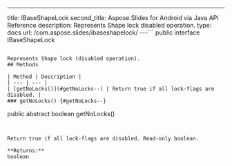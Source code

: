 ---
title: IBaseShapeLock
second_title: Aspose.Slides for Android via Java API Reference
description: Represents Shape lock disabled operation.
type: docs
url: /com.aspose.slides/ibaseshapelock/
---```
public interface IBaseShapeLock
```

Represents Shape lock (disabled operation).
## Methods

| Method | Description |
| --- | --- |
| [getNoLocks()](#getNoLocks--) | Return true if all lock-flags are disabled. |
### getNoLocks() {#getNoLocks--}
```
public abstract boolean getNoLocks()
```


Return true if all lock-flags are disabled. Read-only boolean.

**Returns:**
boolean
